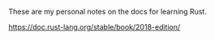 These are my personal notes on the docs for learning Rust.

https://doc.rust-lang.org/stable/book/2018-edition/
